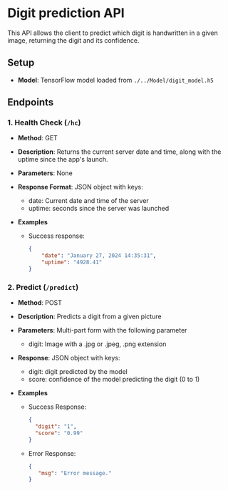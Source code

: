 # Digit prediction API

This API allows the client to predict which digit is handwritten in a given image, returning the digit and its
confidence.

## Setup

- **Model**: TensorFlow model loaded from `./../Model/digit_model.h5`

## Endpoints

### 1. Health Check (`/hc`)

- **Method**: GET
- **Description**: Returns the current server date and time, along with the uptime since the app's launch.
- **Parameters**: None
- **Response Format**: JSON object with keys:
    - date: Current date and time of the server
    - uptime: seconds since the server was launched

- **Examples**
    - Success response:
        ```json
        {
            "date": "January 27, 2024 14:35:31",
            "uptime": "4928.41"
        }
        ```

### 2. Predict (`/predict`)

- **Method**: POST
- **Description**: Predicts a digit from a given picture
- **Parameters**: Multi-part form with the following parameter
    - digit: Image with a .jpg or .jpeg, .png extension
- **Response**: JSON object with keys:
    - digit: digit predicted by the model
    - score: confidence of the model predicting the digit (0 to 1)

- **Examples**
    - Success Response:
        ```json
        {
          "digit": "1",
          "score": "0.99"
        }
        ```
    - Error Response:
        ```json
        {
           "msg": "Error message."
        }
        ```